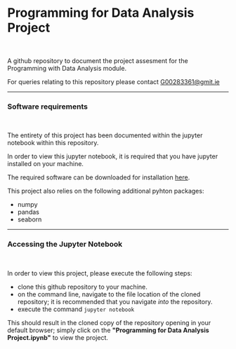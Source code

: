 # Programming for Data Analysis Project

<br>

A github repository to document the project assesment for the Programming with Data Analysis module.

For queries relating to this repository please contact G00283361@gmit.ie

***

### Software requirements

<br>

The entirety of this project has been documented within the jupyter notebook within this repository.

In order to view this jupyter notebook, it is required that you have jupyter installed on your machine.

The required software can be downloaded for installation [here](https://jupyter.org/).

This project also relies on the following additional pyhton packages:

 - numpy
 - pandas
 - seaborn
 
***

### Accessing the Jupyter Notebook

<br>

In order to view this project, please execute the following steps:

 - clone this github repository to your machine.
 - on the command line, navigate to the file location of the cloned repository; it is recommended that you navigate *into* the repository.
 - execute the command ```jupyter notebook```
 
This should result in the cloned copy of the repository opening in your default browser; simply click on the **"Programming for Data Analysis Project.ipynb"** to view the project.

